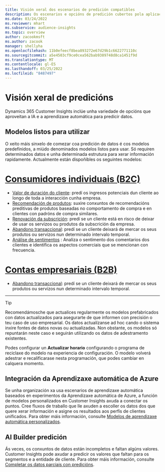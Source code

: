 ```yaml
---
title: Visión xeral dos escenarios de predición compatibles
description: Os escenarios e opcións de predición cubertos pola aplicación de Dynamics 365 Customer Insights.
ms.date: 03/24/2022
ms.reviewer: mhart
ms.subservice: audience-insights
ms.topic: overview
author: zacookmsft
ms.author: zacook
manager: shellyha
ms.openlocfilehash: 11b0efeecf8bea893272e67d29b1c6622771110c
ms.sourcegitcommit: a5e4503cf9ce0cea562bab9389748d8ca1451f9d
ms.translationtype: MT
ms.contentlocale: gl-ES
ms.lasthandoff: 03/25/2022
ms.locfileid: "8487497"
---
```

# <a name="predictions-overview"></a>Visión xeral de predicións

Dynamics 365 Customer Insights inclúe unha variedade de opcións que aproveitan a IA e a aprendizaxe automática para predicir datos. 

## <a name="out-of-box-models"></a>Modelos listos para utilizar

O xeito máis sinxelo de comezar coa predición de datos é cos modelos predefinidos, a miúdo denominados modelos listos para usar. Só requiren determinados datos e unha determinada estrutura para xerar información rapidamente. Actualmente están dispoñibles os seguintes modelos: 

# <a name="individual-consumers-b-to-c"></a>[Consumidores individuais (B2C)](#tab/b2c)

- [Valor de duración do cliente](predict-customer-lifetime-value.md): predí os ingresos potenciais dun cliente ao longo de toda a interacción cunha empresa.
- [Recomendación de produtos](predict-product-recommendation.md): suxire conxuntos de recomendacións preditivas de produtos baseadas no comportamento de compra e en clientes con padróns de compra similares.
- [Renovación da subscrición](predict-subscription-churn.md): predí se un cliente está en risco de deixar de usar os servizos ou produtos da subscrición da empresa.
- [Abandono transaccional](predict-transactional-churn.md): predí se un cliente deixará de mercar os seus produtos ou servizos nun determinado intervalo temporal.
- [Análise de sentimentos](sentiment-analysis.md) : Analiza o sentimento dos comentarios dos clientes e identifica os aspectos comerciais que se mencionan con frecuencia.

# <a name="business-accounts-b-to-b"></a>[Contas empresariais (B2B)](#tab/b2b)

- [Abandono transaccional](predict-transactional-churn.md): predí se un cliente deixará de mercar os seus produtos ou servizos nun determinado intervalo temporal.

---

> [!TIP]
> Recomendámosche que actualices regularmente os modelos prefabricados con datos actualizados para asegurarte de que informen con precisión o teu caso de uso empresarial. Os datos actualízanse ad hoc cando o sistema inxire fontes de datos novas ou actualizadas. Non obstante, os modelos só repuntarán neste caso e seguirán utilizando os datos de adestramento existentes.
> 
> Podes configurar un **Actualizar horario** configurando o programa de reciclaxe do modelo na experiencia de configuración. O modelo volverá adestrar e recalificarase nesta programación, que podes cambiar en calquera momento.


## <a name="azure-machine-learning-integration"></a>Integración da Aprendizaxe automática de Azure

Se unha organización xa usa escenarios de aprendizaxe automática baseados en experimentos da Aprendizaxe automática de Azure, a función de modelos personalizados en Customer Insights axuda a conectar os puntos. Cree fluxos de traballo que lle axuden a escoller os datos dos que quere xerar información e asigne os resultados aos perfís de clientes unificados. Para obter máis información, consulte [Modelos de aprendizaxe automática personalizados](custom-models.md).

## <a name="ai-builder-prediction"></a>AI Builder predición

Ás veces, os conxuntos de datos están incompletos e faltan algúns valores. Customer Insights pode axudar a predicir os valores que faltan para os segmentos e a entidade de cliente. Para obter máis información, consulte [Completar os datos parciais con predicións](predictions.md).

